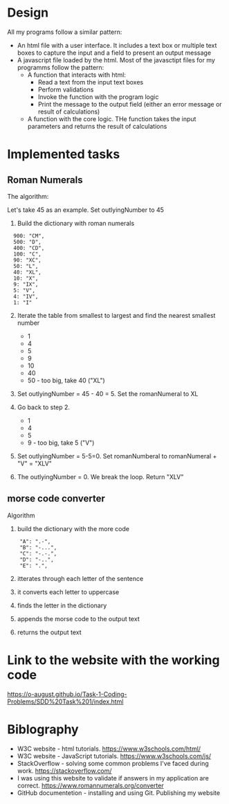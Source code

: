 # Design
All my programs follow a similar pattern:
- An html file with a user interface. It includes a text box or multiple text boxes to capture the input and a field to present an output message
- A javascript file loaded by the html. Most of the javasctipt files for my programms follow the pattern:
  - A function that interacts with html:
    - Read a text from the input text boxes
    - Perform validations
    - Invoke the function with the program logic
    - Print the message to the output field (either an error message or result of calculations)
  - A function with the core logic.
    THe function takes the input parameters and returns the result of calculations

# Implemented tasks

## Roman Numerals
The algorithm:

Let's take 45 as an example. Set outlyingNumber to 45

1. Build the dictionary with roman numerals
```
  900: "CM",
  500: "D",
  400: "CD",
  100: "C",
  90: "XC",
  50: "L",
  40: "XL",
  10: "X",
  9: "IX",
  5: "V",
  4: "IV",
  1: "I" 
```

2. Iterate the table from smallest to largest and find the nearest smallest number
   - 1 
   - 4 
   - 5 
   - 9 
   - 10
   - 40 
   - 50 - too big, take 40 ("XL")

3. Set outlyingNumber = 45 - 40 = 5. Set the romanNumeral to XL

4. Go back to step 2.
   - 1
   - 4
   - 5
   - 9 - too big, take 5 ("V")

5. Set outlyingNumber = 5-5=0. Set romanNumberal to romanNumeral + "V" = "XLV"

6. The outlyingNumber = 0. We break the loop. Return "XLV"

## morse code converter
Algorithm

1. build the dictionary with the more code
```
    "A": ".-",
    "B": "-...",
    "C": "-.-.",
    "D": "-..",
    "E": ".",
```
2. itterates through each letter of the sentence

3. it converts each letter to uppercase

4. finds the letter in the dictionary

5. appends the morse code to the output text

6. returns the output text

# Link to the website with the working code

https://o-august.github.io/Task-1-Coding-Problems/SDD%20Task%201/index.html

# Biblography

- W3C website - html tutorials. https://www.w3schools.com/html/
- W3C website - JavaScript tutorials. https://www.w3schools.com/js/
- StackOverflow - solving some common problems I've faced during work. https://stackoverflow.com/
- I was using this website to validate if answers in my application are correct. https://www.romannumerals.org/converter
- GitHub documentetion - installing and using Git. Publishing my website